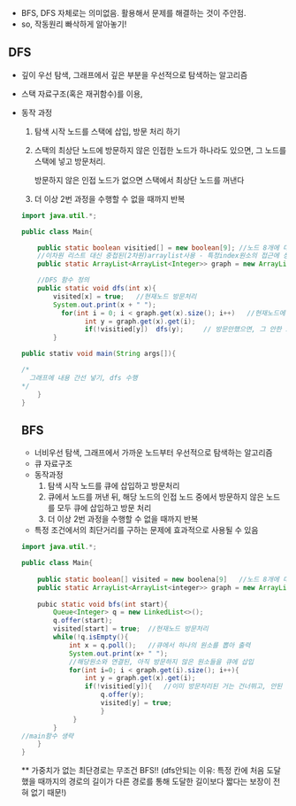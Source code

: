 - BFS, DFS 자체로는 의미없음. 활용해서 문제를 해결하는 것이 주안점.
- so, 작동원리 빠삭하게 알아놓기!

## DFS

- 깊이 우선 탐색, 그래프에서 깊은 부분을 우선적으로 탐색하는 알고리즘
- 스택 자료구조(혹은 재귀함수)를 이용,
- 동작 과정
    1.  탐색 시작 노드를 스택에 삽입, 방문 처리 하기
    2. 스택의 최상단 노드에 방문하지 않은 인접한 노드가 하나라도 있으면, 그 노드를 스택에 넣고 방문처리.

        방문하지 않은 인접 노드가 없으면 스택에서 최상단 노드를 꺼낸다

    3. 더 이상 2번 과정을 수행할 수 없을 때까지 반복

    ```java
    import java.util.*;

    public class Main{

    	public static boolean visitied[] = new boolean[9]; //노드 8개에 대한 방문여부
    	//이차원 리스트 대신 중첩된(2차원)arraylist사용 - 특정index원소의 접근에 상수시간 걸림
    	public static ArrayList<ArrayList<Integer>> graph = new ArrayList<ArrayList<integer>>();

    	//DFS 함수 정의
    	public static void dfs(int x){
    		visited[x] = true;   //현재노드 방문처리
    		System.out.print(x + " ");
    		  for(int i = 0; i < graph.get(x).size(); i++)   //현재노드에 인접한 노드에 대해
    				int y = graph.get(x).get(i);  
    				if(!visitied[y])  dfs(y);     // 방문안했으면, 그 안한 노드에 대해 dfs 수행 
    		}

    public stativ void main(String args[]){

    /*
      그래프에 내용 간선 넣기, dfs 수행
    */
    	}
    }
    ```

    ## BFS

    - 너비우선 탐색, 그래프에서 가까운 노드부터 우선적으로 탐색하는 알고리즘
    - 큐 자료구조
    - 동작과정
        1. 탐색 시작 노드를 큐에 삽입하고 방문처리
        2. 큐에서 노드를 꺼낸 뒤, 해당 노드의 인접 노드 중에서 방문하지 않은 노드를 모두 큐에 삽입하고 방문 처리
        3. 더 이상 2번 과정을 수행할 수 없을 때까지 반복
    - 특정 조건에서의 최단거리를 구하는 문제에 효과적으로 사용될 수 있음

    ```java
    import java.util.*;

    public class Main{
    	
    	public static boolean[] visited = new boolena[9]   //노드 8개에 대한 방문여부
    	public static ArrayList<ArrayList<integer>> graph = new ArrayList<ArrayList<Integer>>();
     
    	pubic static void bfs(int start){
    		Queue<Integer> q = new LinkedList<>();
    		q.offer(start);
    		visited[start] = true;  //현재노드 방문처리
    		while(!q.isEmpty(){
    			int x = q.poll();   //큐에서 하나의 원소를 뽑아 출력
    			System.out.print(x+ " ");
    			//해당원소와 연결된, 아직 방문하지 않은 원소들을 큐에 삽입
    			for(int i=0; i < graph.get(i).size(); i++){   
    				int y = graph.get(x).get(i);
    				if(!visitied[y]){   //이미 방문처리된 거는 건너뛰고, 안된 애들 처리해주기
    					q.offer(y);
    					visited[y] = true;
    					}
    			 }
    		}
    //main함수 생략
    	}
    }
    ```

    ** 가중치가 없는 최단경로는 무조건 BFS!! (dfs안되는 이유: 특정 칸에 처음 도달했을 때까지의 경로의 길이가 다른 경로를 통해 도달한 길이보다 짧다는 보장이 전혀 없기 때문!)